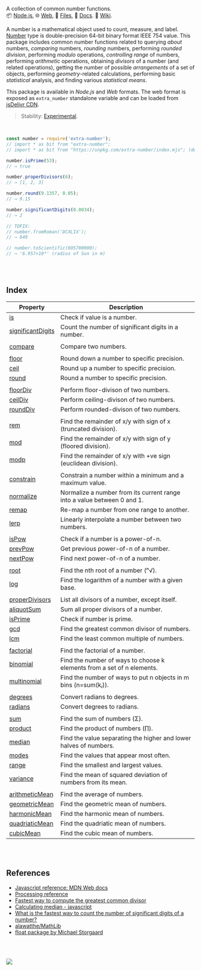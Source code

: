 A collection of common number functions.<br>
📦 [Node.js](https://www.npmjs.com/package/extra-number),
🌐 [Web](https://www.npmjs.com/package/extra-number.web),
📜 [Files](https://unpkg.com/extra-number/),
📰 [Docs](https://nodef.github.io/extra-number/).
📘 [Wiki](https://github.com/nodef/extra-number/wiki/).

A number is a mathematical object used to count, measure, and label. [Number]
type is double-precision 64-bit binary format IEEE 754 value. This package
includes common number functions related to querying *about* numbers,
*comparing* numbers, *rounding* numbers, performing *rounded division*,
performing *modulo* operations, *controlling range* of numbers, performing
*arithmetic* operations, obtaining *divisors* of a number (and related
operations), getting the number of possible *arrangements* of a set of objects,
performing *geometry*-related calculations, performing basic *statistical*
analysis, and finding various *statistical means*.

This package is available in *Node.js* and *Web* formats. The web format
is exposed as `extra_number` standalone variable and can be loaded from
[jsDelivr CDN].

> Stability: [Experimental](https://www.youtube.com/watch?v=L1j93RnIxEo).

[Number]: https://developer.mozilla.org/en-US/docs/Web/JavaScript/Reference/Global_Objects/Number
[jsDelivr CDN]: https://cdn.jsdelivr.net/npm/extra-number.web/index.js

<br>

```javascript
const number = require('extra-number');
// import * as bit from "extra-number";
// import * as bit from "https://unpkg.com/extra-number/index.mjs"; (deno)

number.isPrime(53);
// → true

number.properDivisors(6);
// → [1, 2, 3]

number.round(9.1357, 0.05);
// → 9.15

number.significantDigits(0.0034);
// → 2

// TOFIX:
// number.fromRoman('DCXLIX');
// → 649

// number.toScientific(695700000);
// → '6.957×10⁸' (radius of Sun in m)
```

<br>
<br>


## Index

| Property | Description |
|  ----  |  ----  |
| [is] | Check if value is a number. |
| [significantDigits] | Count the number of significant digits in a number. |
|  |  |
| [compare] | Compare two numbers. |
|  |  |
| [floor] | Round down a number to specific precision. |
| [ceil] | Round up a number to specific precision. |
| [round] | Round a number to specific precision. |
|  |  |
| [floorDiv] | Perform floor-divison of two numbers. |
| [ceilDiv] | Perform ceiling-divison of two numbers. |
| [roundDiv] | Perform rounded-divison of two numbers. |
|  |  |
| [rem] | Find the remainder of x/y with sign of x (truncated division). |
| [mod] | Find the remainder of x/y with sign of y (floored division). |
| [modp] | Find the remainder of x/y with +ve sign (euclidean division). |
|  |  |
| [constrain] | Constrain a number within a minimum and a maximum value. |
| [normalize] | Normalize a number from its current range into a value between 0 and 1. |
| [remap] | Re-map a number from one range to another. |
| [lerp] | Linearly interpolate a number between two numbers. |
|  |  |
| [isPow] | Check if a number is a power-of-n. |
| [prevPow] | Get previous power-of-n of a number. |
| [nextPow] | Find next power-of-n of a number. |
|  |  |
| [root] | Find the nth root of a number (ⁿ√). |
| [log] | Find the logarithm of a number with a given base. |
|  |  |
| [properDivisors] | List all divisors of a number, except itself. |
| [aliquotSum] | Sum all proper divisors of a number. |
| [isPrime] | Check if number is prime. |
| [gcd] | Find the greatest common divisor of numbers. |
| [lcm] | Find the least common multiple of numbers. |
|  |  |
| [factorial] | Find the factorial of a number. |
| [binomial] | Find the number of ways to choose k elements from a set of n elements. |
| [multinomial] | Find the number of ways to put n objects in m bins (n=sum(kᵢ)). |
|  |  |
| [degrees] | Convert radians to degrees. |
| [radians] | Convert degrees to radians. |
|  |  |
| [sum] | Find the sum of numbers (Σ). |
| [product] | Find the product of numbers (∏). |
| [median] | Find the value separating the higher and lower halves of numbers. |
| [modes] | Find the values that appear most often. |
| [range] | Find the smallest and largest values. |
| [variance] | Find the mean of squared deviation of numbers from its mean. |
|  |  |
| [arithmeticMean] | Find the average of numbers. |
| [geometricMean] | Find the geometric mean of numbers. |
| [harmonicMean] | Find the harmonic mean of numbers. |
| [quadriaticMean] | Find the quadriatic mean of numbers. |
| [cubicMean] | Find the cubic mean of numbers. |

<br>
<br>


## References

- [Javascript reference: MDN Web docs](https://developer.mozilla.org/en-US/docs/Web/JavaScript/Reference/)
- [Processing reference](https://processing.org/reference/constrain_.html)
- [Fastest way to compute the greatest common divisor](https://lemire.me/blog/2013/12/26/fastest-way-to-compute-the-greatest-common-divisor/)
- [Calculating median - javascript](https://stackoverflow.com/questions/45309447/calculating-median-javascript)
- [What is the fastest way to count the number of significant digits of a number?](https://stackoverflow.com/questions/22884720/what-is-the-fastest-way-to-count-the-number-of-significant-digits-of-a-number)
- [alawatthe/MathLib](https://github.com/alawatthe/MathLib/blob/master/src/Functn/functions/)
- [float package by Michael Storgaard](https://www.npmjs.com/package/float)

<br>
<br>


[![](https://img.youtube.com/vi/r0aKV3HqDzA/maxresdefault.jpg)](https://www.youtube.com/watch?v=r0aKV3HqDzA)<br>


[is]: https://nodef.github.io/extra-number/functions/is.html
[significantDigits]: https://nodef.github.io/extra-number/functions/significantDigits.html
[compare]: https://nodef.github.io/extra-number/functions/compare.html
[floor]: https://nodef.github.io/extra-number/functions/floor.html
[ceil]: https://nodef.github.io/extra-number/functions/ceil.html
[round]: https://nodef.github.io/extra-number/functions/round.html
[floorDiv]: https://nodef.github.io/extra-number/functions/floorDiv.html
[ceilDiv]: https://nodef.github.io/extra-number/functions/ceilDiv.html
[roundDiv]: https://nodef.github.io/extra-number/functions/roundDiv.html
[rem]: https://nodef.github.io/extra-number/functions/rem.html
[mod]: https://nodef.github.io/extra-number/functions/mod.html
[modp]: https://nodef.github.io/extra-number/functions/modp.html
[constrain]: https://nodef.github.io/extra-number/functions/constrain.html
[normalize]: https://nodef.github.io/extra-number/functions/normalize.html
[remap]: https://nodef.github.io/extra-number/functions/remap.html
[lerp]: https://nodef.github.io/extra-number/functions/lerp.html
[isPow]: https://nodef.github.io/extra-number/functions/isPow.html
[prevPow]: https://nodef.github.io/extra-number/functions/prevPow.html
[nextPow]: https://nodef.github.io/extra-number/functions/nextPow.html
[root]: https://nodef.github.io/extra-number/functions/root.html
[log]: https://nodef.github.io/extra-number/functions/log.html
[properDivisors]: https://nodef.github.io/extra-number/functions/properDivisors.html
[aliquotSum]: https://nodef.github.io/extra-number/functions/aliquotSum.html
[isPrime]: https://nodef.github.io/extra-number/functions/isPrime.html
[gcd]: https://nodef.github.io/extra-number/functions/gcd.html
[lcm]: https://nodef.github.io/extra-number/functions/lcm.html
[factorial]: https://nodef.github.io/extra-number/functions/factorial.html
[binomial]: https://nodef.github.io/extra-number/functions/binomial.html
[multinomial]: https://nodef.github.io/extra-number/functions/multinomial.html
[degrees]: https://nodef.github.io/extra-number/functions/degrees.html
[radians]: https://nodef.github.io/extra-number/functions/radians.html
[sum]: https://nodef.github.io/extra-number/functions/sum.html
[product]: https://nodef.github.io/extra-number/functions/product.html
[median]: https://nodef.github.io/extra-number/functions/median.html
[modes]: https://nodef.github.io/extra-number/functions/modes.html
[range]: https://nodef.github.io/extra-number/functions/range.html
[variance]: https://nodef.github.io/extra-number/functions/variance.html
[arithmeticMean]: https://nodef.github.io/extra-number/functions/arithmeticMean.html
[geometricMean]: https://nodef.github.io/extra-number/functions/geometricMean.html
[harmonicMean]: https://nodef.github.io/extra-number/functions/harmonicMean.html
[quadriaticMean]: https://nodef.github.io/extra-number/functions/quadriaticMean.html
[cubicMean]: https://nodef.github.io/extra-number/functions/cubicMean.html
